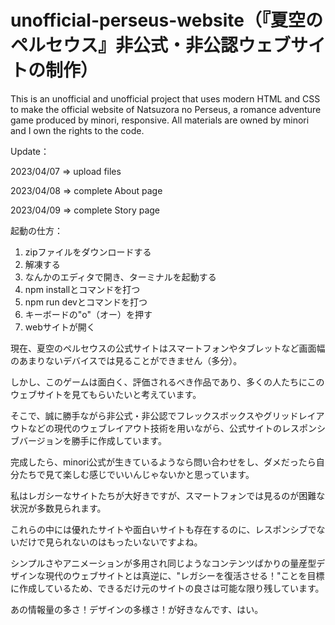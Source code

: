 # unofficial-perseus-website（『夏空のペルセウス』非公式・非公認ウェブサイトの制作）
This is an unofficial and unofficial project that uses modern HTML and CSS to make the official website of Natsuzora no Perseus, a romance adventure game produced by minori, responsive.
All materials are owned by minori and I own the rights to the code.

Update：

2023/04/07 => upload files

2023/04/08 => complete About page

2023/04/09 => complete Story page



起動の仕方：
1. zipファイルをダウンロードする
2. 解凍する
3. なんかのエディタで開き、ターミナルを起動する
4. npm installとコマンドを打つ
5. npm run devとコマンドを打つ
6. キーボードの"o"（オー）を押す
7. webサイトが開く




現在、夏空のペルセウスの公式サイトはスマートフォンやタブレットなど画面幅のあまりないデバイスでは見ることができません（多分）。

しかし、このゲームは面白く、評価されるべき作品であり、多くの人たちにこのウェブサイトを見てもらいたいと考えています。

そこで、誠に勝手ながら非公式・非公認でフレックスボックスやグリッドレイアウトなどの現代のウェブレイアウト技術を用いながら、公式サイトのレスポンシブバージョンを勝手に作成しています。

完成したら、minori公式が生きているようなら問い合わせをし、ダメだったら自分たちで見て楽しむ感じでいいんじゃないかと思っています。

私はレガシーなサイトたちが大好きですが、スマートフォンでは見るのが困難な状況が多数見られます。

これらの中には優れたサイトや面白いサイトも存在するのに、レスポンシブでないだけで見られないのはもったいないですよね。

シンプルさやアニメーションが多用され同じようなコンテンツばかりの量産型デザインな現代のウェブサイトとは真逆に、"レガシーを復活させる！"ことを目標に作成しているため、できるだけ元のサイトの良さは可能な限り残しています。

あの情報量の多さ！デザインの多様さ！が好きなんです、はい。

